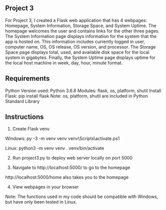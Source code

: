 <h2> Project 3 </h2>
<p>
  For Project 3, I created a Flask web application that has 4 webpages: Homepage, System Information, Storage Space, and System Uptime. The homepage welcomes the user and contains links for the other three pages. The System Information page displays information for the system that the app is hosted on. This information includes currently logged in user, computer name, OS, OS release, OS version, and processor. The Storage Space page displays total, used, and available disk space for the local system in gigabytes. Finally, the System Uptime page displays uptime for the local host machine in week, day, hour, minute format. 
  </p>
<h2> Requirements </h2>

Python Version used: Python 3.6.8
Modules: flask, os, platform, shutil
Install Flask: pip install flask
Note: os, platform, shutil are included in Python Standard Library

<h2> Instructions </h2>

1. Create Flask venv
  
Windows: 
py -3 -m venv venv 
venv\Scripts\activate.ps1 
  
Linux:
python3 -m venv venv 
. venv/bin/activate 
  
2. Run project3.py to deploy web server locally on port 5000
  
3. Navigate to http://localhost:5000/ to go to the homepage
  
  http://localhost:5000/home also takes you to the homepage
  
4. View webpages in your browser
  
Note: The functions used in my code should be compatible with Windows, but have only been tested in Linux.
